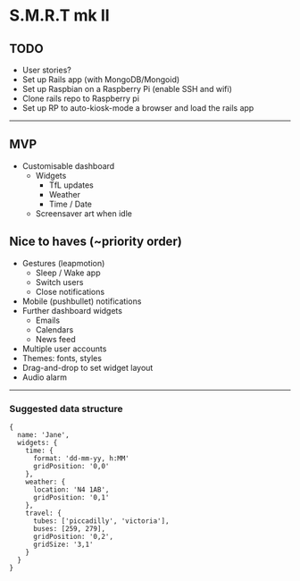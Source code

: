 # S.M.R.T mk II

## TODO

- User stories?
- Set up Rails app (with MongoDB/Mongoid)
- Set up Raspbian on a Raspberry Pi (enable SSH and wifi)
- Clone rails repo to Raspberry pi
- Set up RP to auto-kiosk-mode a browser and load the rails app

-----------------

## MVP
- Customisable dashboard
  - Widgets
    - TfL updates
    - Weather
    - Time / Date
  - Screensaver art when idle

## Nice to haves (~priority order)
- Gestures (leapmotion)
  - Sleep / Wake app
  - Switch users
  - Close notifications
- Mobile (pushbullet) notifications
- Further dashboard widgets
  - Emails
  - Calendars
  - News feed
- Multiple user accounts
- Themes: fonts, styles
- Drag-and-drop to set widget layout
- Audio alarm

----------------

### Suggested data structure
```
{
  name: 'Jane',
  widgets: {
    time: {
      format: 'dd-mm-yy, h:MM'
      gridPosition: '0,0'
    },
    weather: {
      location: 'N4 1AB',
      gridPosition: '0,1'
    },
    travel: {
      tubes: ['piccadilly', 'victoria'],
      buses: [259, 279],
      gridPosition: '0,2',
      gridSize: '3,1'
    }
  }
}  
```
